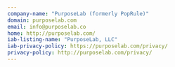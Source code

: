 ```yaml
---
company-name: "PurposeLab (formerly PopRule)"
domain: purposelab.com
email: info@purposelab.co
home: http://purposelab.com/
iab-listing-name: "PurposeLab, LLC"
iab-privacy-policy: https://purposelab.com/privacy/
privacy-policy: http://purposelab.com/privacy/
---
```




